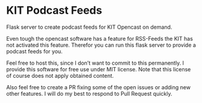 # KIT Podcast Feeds

Flask server to create podcast feeds for KIT Opencast on demand.

Even tough the opencast software has a feature for RSS-Feeds the KIT has not activated this feature. Therefor you can run this flask server to provide a podcast feeds for you.

Feel free to host this, since I don’t want to commit to this permanently. I provide this software for free use under MIT license. Note that this license of course does not apply obtained content.

Also feel free to create a PR fixing some of the open issues or adding new other features. I will do my best to respond to Pull Request quickly.
